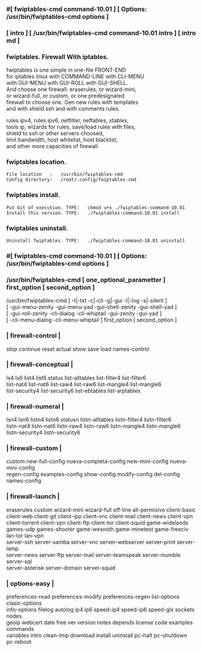 ###  #[ fwiptables-cmd command-10.01 ] [ Options: /usr/bin/fwiptables-cmd options ]
###  [ intro ] [ /usr/bin/fwiptables-cmd command-10.01 intro ] [ intro md ] 
  
###  fwiptables. Firewall With iptables.    
  
   fwiptables is one simple in one-file FRONT-END                       
   for iptables linux with COMMAND-LINE with CLI-MENU                   
   with GUI-MENU with GUI-ROLL with GUI-SHELL.                          
   And choose one firewall: eraserules, or wizard-mini,                 
   or wizard-full, or custom, or one predesignated                      
   firewall to choose one. Gen new rules with templates                 
   and with shield ssh and with comments rules.                         
  
   rules ipv4, rules ipv6, netfilter, neftables, xtables,               
   tools ip, wizards for rules, save/load rules with files,             
   shield to ssh or other servers choosed,                              
   limit bandwidth, host whitelist, host blacklist,                     
   and other more capacities of firewall.                               
  
###   fwiptables location.                                               
  
    File location   :   /usr/bin/fwiptables-cmd                         
    Config directory:   /root/.config/fwiptables-cmd                    
  
###  fwiptables install.                                                 
  
    Put bit of execution. TYPE:   chmod u+x ./fwiptables-command-10.01   
    Install this version. TYPE:   ./fwiptables-command-10.01 install     
  
###  fwiptables uninstall.                                               
  
    Uninstall fwiptables. TYPE:   ./fwiptables-command-10.01 uninstall   
  
### #[ fwiptables-cmd command-10.01 ] [ Options: /usr/bin/fwiptables-cmd options ]
###  /usr/bin/fwiptables-cmd [ one_optional_parametter ] first_option [ second_option ]              
  
   /usr/bin/fwiptables-cmd [ -t|-txt -c|-cli -g|-gui -l|-log -s|-silent ]                           
   [ -gui-menu-zenity -gui-menu-yad -gui-shell-zenity -gui-shell-yad ]                  
   [ -gui-roll-zenity -cli-dialog -cli-whiptail -gui-zenity -gui-yad ]                  
   [ -cli-menu-dialog -cli-menu-whiptail ] first_option [ second_option ]               
  
###       | firewall-control |                                                           
   stop continue reset actual show save load names-control                              
###       | firewall-conceptual |                                              
   ls4 ls6 list4 list6 status list-alltables list-filter4 list-filter6                  
   list-nat4 list-nat6 list-raw4 list-raw6 list-mangle4 list-mangle6                    
   list-security4 list-security6 list-ebtables list-arptables                           
###       | firewall-numeral |                                                 
   lsn4 lsn6 listn4 listn6 statusn listn-alltables listn-filter4 listn-filter6          
   listn-nat4 listn-nat6 listn-raw4 listn-raw6 listn-mangle4 listn-mangle6              
   listn-security4 listn-security6                                                      
###        | firewall-custom |                                                           
   custom new-full-config nueva-completa-config new-mini-config nueva-mini-config       
   regen-config examples-config show-config modify-config del-config names-config       
###        | firewall-launch |                                                           
   eraserules custom wizard-mini wizard-full off-line all-permisive client-basic        
   client-web client-git client-ipp client-vnc client-mail client-news client-vpn       
   client-torrent client-vpn client-ftp client-tor client-squid game-widelands          
   games-udp games-shooter game-wesnoth game-minetest game-freeciv lan-tor lan-vpn      
   server-ssh server-samba server-vnc server-webserver server-print server-lamp         
   server-news server-ftp server-mail server-teamspeak server-mumble server-sql         
   server-asterisk server-domain server-squid                                           
###         | options-easy |                                                             
   preferences-read preferences-modify preferences-regen list-options clasic-options    
   info-options filelog autolog ip4 ip6 speed-ip4 speed-ip6 speed-glx sockets nodes     
   geoip webcert date free ver version notes depends license code examples commands     
   variables intro clean-tmp download install uninstall pc-halt pc-shutdown pc-reboot   
